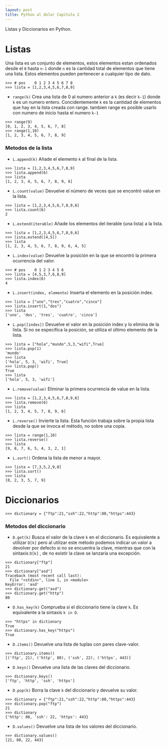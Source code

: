 ```yaml
---
layout: post
title: Python al dolor Capitulo 2
---
```


Listas y Diccionarios en Python.

# Listas
Una lista es un conjunto de elementos, estos elementos estan ordenados desde el `0` hasta `n-1` donde `n` es la cantidad total de elementos que tiene una lista. Estos elementos pueden pertenecer a cualquier tipo de dato.

```
>>> # pos    0 1 2 3 4 5 6 7 8
>>> lista = [1,2,3,4,5,6,7,8,9]

```

* `range(k)`
Crea una lista de 0 al numero anterior a `k` (es decir `k-1`) donde `k` es un numero entero. Concidentemente `k` es la cantidad de elementos que hay en la lista creada con range. tambien range es posible usarlo con numero de inicio hasta el numero `k-1`

```
>>> range(9)
[0, 1, 2, 3, 4, 5, 6, 7, 8]
>>> range(1,10)
[1, 2, 3, 4, 5, 6, 7, 8, 9]
```

### Metodos de la lista

* `L.append(k)`
Añade el elemento `k` al final de la lista.

```
>>> lista = [1,2,3,4,5,6,7,8,9]
>>> lista.append(6)
>>> lista
[1, 2, 3, 4, 5, 6, 7, 8, 9, 6]
```

* `L.count(value)`
Devuelve el número de veces que se encontró value en la lista.

```
>>> lista = [1,2,3,4,5,6,7,8,9,6]
>>> lista.count(6)
2
```

* `L.extend(iterable)`
Añade los elementos del iterable (una lista) a la lista.

```
>>> lista = [1,2,3,4,5,6,7,8,9,6]
>>> lista.extend([4,5])
>>> lista
[1, 2, 3, 4, 5, 6, 7, 8, 9, 6, 4, 5]
```

* `L.index(value)`
Devuelve la posición en la que se encontró la primera ocurrencia del valor.

```
>>> # pos    0 1 2 3 4 5 6
>>> lista = [4,5,3,7,6,8,9]
>>> lista.index(6)
4
```

* `L.insert(index, elemento)`
Inserta el elemento en la posición index.
```
>>> lista = ["uno","tres","cuatro","cinco"]
>>> lista.insert(1,"dos")
>>> lista
['uno', 'dos', 'tres', 'cuatro', 'cinco']
```

* `L.pop([index])`
Devuelve el valor en la posición index y lo elimina de la lista. Si no se especifica la posición, se utiliza el último elemento de la lista.

```
>>> lista = ["hola","mundo",5,3,"wifi",True]
>>> lista.pop(1)
'mundo'
>>> lista
['hola', 5, 3, 'wifi', True]
>>> lista.pop()
True
>>> lista
['hola', 5, 3, 'wifi']
```

* `L.remove(value)`
Eliminar la primera ocurrencia de value en la lista.

```
>>> lista = [1,2,3,4,5,6,7,8,9,6]
>>> lista.remove(6)
>>> lista
[1, 2, 3, 4, 5, 7, 8, 9, 6]

```

* `L.reverse()`
Invierte la lista. Esta función trabaja sobre la propia lista desde la que se invoca el método, no sobre una copia.

```
>>> lista = range(1,10)
>>> lista.reverse()
>>> lista
[9, 8, 7, 6, 5, 4, 3, 2, 1]
```

* `L.sort()`
Ordena la lista de menor a mayor.

```
>>> lista = [7,3,5,2,9,0]
>>> lista.sort()
>>> lista
[0, 2, 3, 5, 7, 9]
```

# Diccionarios

```
>>> dictionary = {"ftp":21,"ssh":22,"http":80,"https":443}
```

### Metodos del diccionario

* `D.get(k)`
Busca el valor de la clave `k` en el diccionario. Es equivalente a utilizar `D[k]` pero al utilizar este método podemos indicar un valor a devolver por defecto si no se encuentra la clave, mientras que con la sintaxis `D[k]` , de no existir la clave se lanzaría una excepción.

```
>>> dictionary["ftp"]
21
>>> dictionary["asd"]
Traceback (most recent call last):
  File "<stdin>", line 1, in <module>
KeyError: 'asd'
>>> dictionary.get("asd")
>>> dictionary.get("http")
80
```

* `D.has_key(k)`
Comprueba si el diccionario tiene la clave `k`. Es equivalente a la sintaxis `k in D`.

```
>>> "https" in dictionary
True
>>> dictionary.has_key("https")
True
```

* `D.items()`
Devuelve una lista de tuplas con pares clave-valor.

```
>>> dictionary.items()
[('ftp', 21), ('http', 80), ('ssh', 22), ('https', 443)]
```

* `D.keys()`
Devuelve una lista de las claves del diccionario.

```
>>> dictionary.keys()
['ftp', 'http', 'ssh', 'https']
```

* `D.pop(k)`
Borra la clave `k` del diccionario y devuelve su valor.

```
>>> dictionary = {"ftp":21,"ssh":22,"http":80,"https":443}
>>> dictionary.pop("ftp")
21
>>> dictionary
{'http': 80, 'ssh': 22, 'https': 443}
```

* `D.values()`
Devuelve una lista de los valores del diccionario.

```
>>> dictionary.values()
[21, 80, 22, 443]
```
